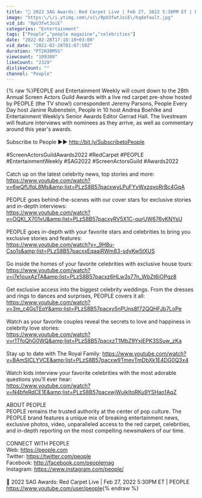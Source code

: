 ```yaml
---
title: "🔴 2022 SAG Awards: Red Carpet Live | Feb 27, 2022 5:30PM ET | PEOPLE"
image: "https:\/\/i.ytimg.com\/vi\/8pU3fwtJoiE\/hqdefault.jpg"
vid_id: "8pU3fwtJoiE"
categories: "Entertainment"
tags: ["People","people magazine","celebrities"]
date: "2022-02-28T17:18:18+03:00"
vid_date: "2022-02-28T01:07:50Z"
duration: "PT2H30M5S"
viewcount: "109388"
likeCount: "2329"
dislikeCount: ""
channel: "People"
---
```

{% raw %}PEOPLE and Entertainment Weekly will count down to the 28th Annual Screen Actors Guild Awards with a live red carpet pre-show hosted by PEOPLE (the TV show!) correspondent Jeremy Parsons, People Every Day host Janine Rubenstein, People in 10 host Andrea Boehlke and Entertainment Weekly’s Senior Awards Editor Gerrad Hall. The livestream will feature interviews with nominees as they arrive, as well as commentary around this year's awards.<br /><br />Subscribe to People ►► <a rel="nofollow" target="blank" href="http://bit.ly/SubscribetoPeople">http://bit.ly/SubscribetoPeople</a><br /><br />#ScreenActorsGuildAwards2022 #RedCarpet #PEOPLE #EntertainmentWeekly #SAG2022 #ScreenActorsGuild #Awards2022 <br /><br />Catch up on the latest celebrity news, top stories and more:<br /><a rel="nofollow" target="blank" href="https://www.youtube.com/watch?v=6wQfUfqL8Ms&amp;list=PLzS8B57pacxwyLPuFYvWxzqvoRrBc4GqA">https://www.youtube.com/watch?v=6wQfUfqL8Ms&amp;list=PLzS8B57pacxwyLPuFYvWxzqvoRrBc4GqA</a><br /> <br />PEOPLE goes behind-the-scenes with our cover stars for exclusive stories and in-depth interviews:<br /><a rel="nofollow" target="blank" href="https://www.youtube.com/watch?v=OQKl_X701vU&amp;list=PLzS8B57pacxyRV5X1C-ourUW676yKNYsU">https://www.youtube.com/watch?v=OQKl_X701vU&amp;list=PLzS8B57pacxyRV5X1C-ourUW676yKNYsU</a><br /> <br />PEOPLE goes in-depth with your favorite stars and celebrities to bring you exclusive stories and features:<br /><a rel="nofollow" target="blank" href="https://www.youtube.com/watch?v=_9H8u-Cso1s&amp;list=PLzS8B57pacxxEqaaiRWm83-sdyKw5tXUS">https://www.youtube.com/watch?v=_9H8u-Cso1s&amp;list=PLzS8B57pacxxEqaaiRWm83-sdyKw5tXUS</a><br /> <br />Go inside the homes of your favorite celebrities with exclusive house tours:  <a rel="nofollow" target="blank" href="https://www.youtube.com/watch?v=i7e1ouxAzTA&amp;list=PLzS8B57pacxz6HLw3s77n_WbZt6iOPgz8">https://www.youtube.com/watch?v=i7e1ouxAzTA&amp;list=PLzS8B57pacxz6HLw3s77n_WbZt6iOPgz8</a><br /> <br />Get exclusive access into the biggest celebrity weddings. From the dresses and rings to dances and surprises, PEOPLE covers it all: <a rel="nofollow" target="blank" href="https://www.youtube.com/watch?v=3m_c4GsTEpY&amp;list=PLzS8B57pacxy5nPUns8f72QQHFJb7LoPe">https://www.youtube.com/watch?v=3m_c4GsTEpY&amp;list=PLzS8B57pacxy5nPUns8f72QQHFJb7LoPe</a><br /> <br />Watch as your favorite couples reveal the secrets to love and happiness in celebrity love stories:<br /><a rel="nofollow" target="blank" href="https://www.youtube.com/watch?v=r1TfoQhG0WQ&amp;list=PLzS8B57pacxzT1MbZ9YxjEPK3SSuw_zKa">https://www.youtube.com/watch?v=r1TfoQhG0WQ&amp;list=PLzS8B57pacxzT1MbZ9YxjEPK3SSuw_zKa</a><br /> <br />Stay up to date with The Royal Family: <a rel="nofollow" target="blank" href="https://www.youtube.com/watch?v=BAmSICLYVCE&amp;list=PLzS8B57pacxw9TmevTmDbXk1E4DG0Q3x4">https://www.youtube.com/watch?v=BAmSICLYVCE&amp;list=PLzS8B57pacxw9TmevTmDbXk1E4DG0Q3x4</a><br /> <br />Watch kids interview your favorite celebrities with the most adorable questions you'll ever hear:<br /><a rel="nofollow" target="blank" href="https://www.youtube.com/watch?v=N4bfeRdCE1E&amp;list=PLzS8B57pacxwjWujkItoRKu9YSHao1AqZ">https://www.youtube.com/watch?v=N4bfeRdCE1E&amp;list=PLzS8B57pacxwjWujkItoRKu9YSHao1AqZ</a><br /> <br />ABOUT PEOPLE<br />PEOPLE remains the trusted authority at the center of pop culture. The PEOPLE brand features a unique mix of breaking entertainment news, exclusive photos, video, unparalleled access to the red carpet, celebrities, and in-depth reporting on the most compelling newsmakers of our time.<br /><br />CONNECT WITH PEOPLE<br />Web: <a rel="nofollow" target="blank" href="https://people.com">https://people.com</a><br />Twitter: <a rel="nofollow" target="blank" href="https://twitter.com/people">https://twitter.com/people</a><br />Facebook: <a rel="nofollow" target="blank" href="http://facebook.com/peoplemag">http://facebook.com/peoplemag</a><br />Instagram: <a rel="nofollow" target="blank" href="https://www.instagram.com/people/">https://www.instagram.com/people/</a><br /><br />🔴 2022 SAG Awards: Red Carpet Live | Feb 27, 2022 5:30PM ET | PEOPLE<br /><a rel="nofollow" target="blank" href="https://www.youtube.com/user/people">https://www.youtube.com/user/people</a>{% endraw %}
